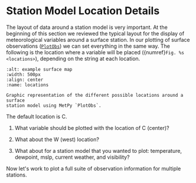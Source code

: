 # Station Model Location Details

The layout of data around a station model is very important. At the
beginning of this section we reviewed the typical layout for the display
of meteorological variables around a surface station. In our plotting of
surface observations ([`PlotObs`](../metpy_declarative_plotobs)) we can set everything in the same way.
The following is the location where a variable will be placed ({numref}`Fig. %s <locations>`), depending
on the string at each location.

```{figure} ../../images/location_graphic.png
:alt: example surface map
:width: 500px
:align: center
:name: locations

Graphic representation of the different possible locations around a surface
station model using MetPy `PlotObs`.
```

The default location is C.

1.  What variable should be plotted with the location of C (center)?

2.  What about the W (west) location?

3.  What about for a station model that you wanted to plot: temperature,
    dewpoint, mslp, current weather, and visibility?

Now let's work to plot a full suite of observation information for multiple stations.